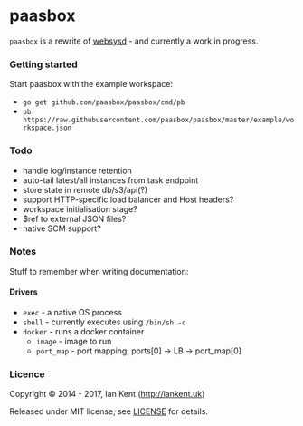 paasbox
========

`paasbox` is a rewrite of [websysd](https://github.com/websysd/websysd) - and currently a work in progress.

### Getting started

Start paasbox with the example workspace:

- `go get github.com/paasbox/paasbox/cmd/pb`
- `pb https://raw.githubusercontent.com/paasbox/paasbox/master/example/workspace.json`

### Todo

- handle log/instance retention
- auto-tail latest/all instances from task endpoint
- store state in remote db/s3/api(?)
- support HTTP-specific load balancer and Host headers?
- workspace initialisation stage?
- $ref to external JSON files?
- native SCM support?

### Notes

Stuff to remember when writing documentation:

#### Drivers

- `exec` - a native OS process
- `shell` - currently executes using `/bin/sh -c`
- `docker` - runs a docker container
  - `image` - image to run
  - `port_map` - port mapping, ports[0] -> LB -> port_map[0]

### Licence

Copyright ©‎ 2014 - 2017, Ian Kent (http://iankent.uk)

Released under MIT license, see [LICENSE](LICENSE.md) for details.
